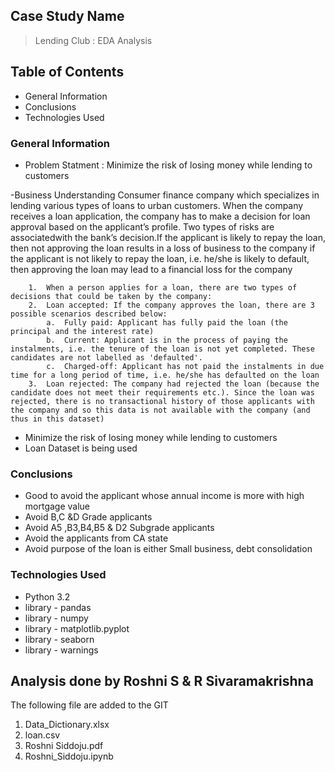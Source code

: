 ## Case Study Name
> Lending Club : EDA Analysis


## Table of Contents
* General Information
* Conclusions
* Technologies Used
### General Information
- Problem Statment : Minimize the risk of losing money while lending to customers


-Business Understanding 
	Consumer finance company which specializes in lending various types of loans to urban customers. When the company receives a loan application, the company has to make a decision for loan approval based on the applicant’s profile. Two types of risks are associatedwith the bank’s decision.If the applicant is likely to repay the loan, then not approving the loan results in a loss of business to the company if the applicant is not likely to repay the loan, i.e. he/she is likely to default, then approving the loan may lead to a financial loss for the company
	
		1.	When a person applies for a loan, there are two types of decisions that could be taken by the company:
		2.	Loan accepted: If the company approves the loan, there are 3 possible scenarios described below:
			a.	Fully paid: Applicant has fully paid the loan (the principal and the interest rate)
			b.	Current: Applicant is in the process of paying the instalments, i.e. the tenure of the loan is not yet completed. These candidates are not labelled as 'defaulted'.
			c.	Charged-off: Applicant has not paid the instalments in due time for a long period of time, i.e. he/she has defaulted on the loan 
		3.	Loan rejected: The company had rejected the loan (because the candidate does not meet their requirements etc.). Since the loan was rejected, there is no transactional history of those applicants with the company and so this data is not available with the company (and thus in this dataset)



- Minimize the risk of losing money while lending to customers
- Loan Dataset is being used


### Conclusions
- Good to avoid the applicant whose annual income is more with high mortgage value
- Avoid B,C &D Grade applicants
- Avoid A5 ,B3,B4,B5 & D2 Subgrade applicants
- Avoid the applicants from CA state
- Avoid purpose of the loan is either Small business, debt consolidation 


### Technologies Used
- Python 3.2
- library - pandas
- library - numpy
- library - matplotlib.pyplot
- library - seaborn
- library - warnings

## Analysis done by Roshni S & R Sivaramakrishna
The following file are added to the GIT

1. Data_Dictionary.xlsx
2. loan.csv
3. Roshni Siddoju.pdf
4. Roshni_Siddoju.ipynb



